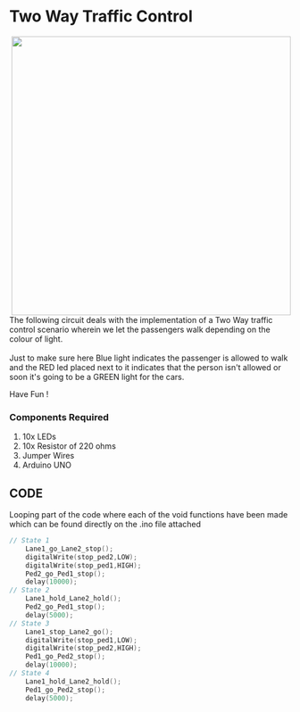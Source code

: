 <h1>Two Way Traffic Control</h1>

<div>
    <img width=500 align=right src="https://github.com/Curovearth/Dive-into-Electronics/blob/main/Basics%202/11-Two%20Way%20Traffic%20Control/traffic%20control.png">
    <p>The following circuit deals with the implementation of a Two Way traffic control scenario wherein we let the passengers walk depending on the colour of light.<br><br>Just to make sure here Blue light indicates the passenger is allowed to walk and the RED led placed next to it indicates that the person isn't allowed or soon it's going to be a GREEN light for the cars.</p>
</div>       
 
 
Have Fun !

<div>
  <h3>Components Required</h3>
  <ol>
    <li>10x LEDs</li>
    <li>10x Resistor of 220 ohms</li>
    <li>Jumper Wires</li>
    <li>Arduino UNO</li>
  </ol>
    
</div>


  
## CODE

Looping part of the code where each of the void functions have been made which can be found directly on the .ino file attached

```C++
// State 1
  	Lane1_go_Lane2_stop();
  	digitalWrite(stop_ped2,LOW);
  	digitalWrite(stop_ped1,HIGH);
  	Ped2_go_Ped1_stop();
	delay(10000);
// State 2
    Lane1_hold_Lane2_hold();
  	Ped2_go_Ped1_stop();
    delay(5000);
// State 3
    Lane1_stop_Lane2_go();
  	digitalWrite(stop_ped1,LOW);
  	digitalWrite(stop_ped2,HIGH);
  	Ped1_go_Ped2_stop();
    delay(10000);
// State 4
    Lane1_hold_Lane2_hold();
  	Ped1_go_Ped2_stop();
    delay(5000);

```
